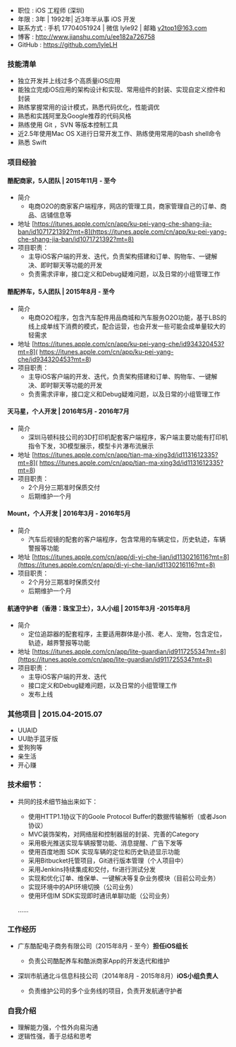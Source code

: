 

- 职位 : iOS 工程师 (深圳) 
- 年限 : 3年 | 1992年| 近3年半从事 iOS 开发
- 联系方式 : 手机 17704051924 | 微信 lyle92 | 邮箱 v2top1@163.com
- 博客 : http://www.jianshu.com/u/ee182a726758
- GitHub : https://github.com/lyleLH 

### 技能清单
- 独立开发并上线过多个高质量iOS应用
- 能独立完成iOS应用的架构设计和实现、常用组件的封装、实现自定义控件和封装
- 熟练掌握常用的设计模式，熟悉代码优化，性能调优
- 熟悉和实践阿里及Google推荐的代码风格
- 熟练使用 Git ，SVN 等版本控制工具
- 近2.5年使用Mac OS X进行日常开发工作、熟练使用常用的bash shell命令
- 熟悉 Swift


### 项目经验
####  酷配商家，5人团队  |   2015年11月 - 至今
- 简介 
	- 电商O2O的商家客户端程序，网店的管理工具，商家管理自己的订单、商品、店铺信息等
- 地址 [https://itunes.apple.com/cn/app/ku-pei-yang-che-shang-jia-ban/id1071721392?mt=8](https://itunes.apple.com/cn/app/ku-pei-yang-che-shang-jia-ban/id1071721392?mt=8)
- 项目职责：
	- 主导iOS客户端的开发、迭代，负责架构搭建和订单、购物车、一键解决、即时聊天等功能的开发
	- 负责需求评审，接口定义和Debug疑难问题，以及日常的小组管理工作
	
#### 酷配养车，5人团队 | 2015年8月 - 至今
- 简介 
	- 电商O2O程序，包含汽车配件用品商城和汽车服务O2O功能，基于LBS的线上成单线下消费的模式，配合运营，也会开发一些可能会成单量较大的轻需求
- 地址 [https://itunes.apple.com/cn/app/ku-pei-yang-che/id934320453?mt=8]( https://itunes.apple.com/cn/app/ku-pei-yang-che/id934320453?mt=8)
- 项目职责：
	- 主导iOS客户端的开发、迭代，负责架构搭建和订单、购物车、一键解决、即时聊天等功能的开发
	- 负责需求评审，接口定义和Debug疑难问题，以及日常的小组管理工作

#### 天马星，个人开发 | 2016年5月 - 2016年7月  
- 简介 
	- 深圳马顿科技公司的3D打印机配套客户端程序，客户端主要功能有打印机指令下发，3D模型展示，模型卡片瀑布流展示
- 地址  [https://itunes.apple.com/cn/app/tian-ma-xing3d/id1131612335?mt=8]( https://itunes.apple.com/cn/app/tian-ma-xing3d/id1131612335?mt=8)
- 项目职责：
	- 2个月分三期准时保质交付
	- 后期维护一个月

#### Mount，个人开发 | 2016年3月 - 2016年5月

- 简介 
	- 汽车后视镜的配套的客户端程序，包含常用的车辆定位，历史轨迹，车辆警报等功能
- 地址 [https://itunes.apple.com/cn/app/di-yi-che-lian/id1130216116?mt=8](https://itunes.apple.com/cn/app/di-yi-che-lian/id1130216116?mt=8)
- 项目职责：
	- 2个月分三期准时保质交付
	- 后期维护一个月



#### 航通守护者（香港：珠宝卫士），**3人小组** | 2015年3月 -2015年8月
- 简介 
	-  定位追踪器的配套程序，主要适用群体是小孩、老人、宠物，包含定位，轨迹，越界警报等功能
- 地址 [https://itunes.apple.com/cn/app/lite-guardian/id911725534?mt=8](https://itunes.apple.com/cn/app/lite-guardian/id911725534?mt=8)
- 项目职责：
	- 主导iOS客户端的开发、迭代
	- 接口定义和Debug疑难问题，以及日常的小组管理工作
	- 发布上线

###  其他项目 | 2015.04-2015.07
- UUAID 
- UU助手蓝牙版 
- 爱狗狗等
- 亲生活
- 开心赚

### 技术细节：
- 共同的技术细节抽出来如下：

	- 使用HTTP1.1协议下的Goole Protocol Buffer的数据传输解析（或者Json协议）
	- MVC装饰架构，对网络层和控制器层的封装、完善的Category
	- 采用极光推送实现车辆报警功能、消息提醒、广告下发等
	- 使用百度地图 SDK 实现车辆的定位和历史轨迹显示功能
	- 采用Bitbucket托管项目，Git进行版本管理（个人项目中）
	- 采用Jenkins持续集成和交付，fir进行测试分发
	- 实现和优化订单、维保单、一键解决等复杂业务模块（目前公司业务）
	- 实现环境中的API环境切换（公司业务）
	- 使用环信IM SDK实现即时通讯单聊功能（公司业务）
	
	 ......

### 工作经历
- 广东酷配电子商务有限公司（2015年8月 - 至今）**担任iOS组长**
	- 负责公司酷配养车和酷派商家App的开发迭代和维护

- 深圳市航通北斗信息科技公司（2014年8月 - 2015年8月）**iOS小组负责人**
	- 负责维护公司的多个业务线的项目，负责开发航通守护者

### 自我介绍

- 理解能力强，个性外向易沟通
- 逻辑性强，善于总结和思考
